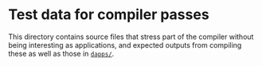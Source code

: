 # Test data for compiler passes

This directory contains source files that stress part of the compiler
without being interesting as applications, and expected outputs from
compiling these as well as those in [`dapps/`](../../dapps/).

